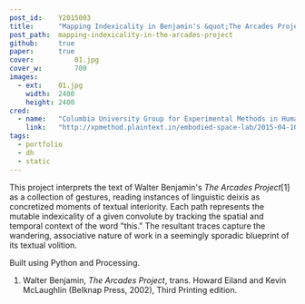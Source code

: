```yaml
---
post_id:    Y2015003
title:      "Mapping Indexicality in Benjamin's &quot;The Arcades Project&quot;"
post_path:  mapping-indexicality-in-the-arcades-project
github:     true
paper:      true
cover:			01.jpg
cover_w:		700
images:     
  - ext:    01.jpg
    width:  2400
    height: 2400
cred:
  - name:   "Columbia University Group for Experimental Methods in Humanistic Research"
    link:   "http://xpmethod.plaintext.in/embodied-space-lab/2015-04-10-mapping-indexality.html"
tags:
  - portfolio
  - dh
  - static
---
```

This project interprets the text of Walter Benjamin's _The Arcades Project_[1] as a collection of gestures, reading instances of linguistic deixis as concretized moments of textual interiority. Each path represents the mutable indexicality of a given convolute by tracking the spatial and temporal context of the word "this." The resultant traces capture the wandering, associative nature of work in a seemingly sporadic blueprint of its textual volition. 

Built using Python and Processing. 

1. Walter Benjamin, _The Arcades Project_, trans. Howard Eiland and Kevin McLaughlin (Belknap Press, 2002), Third Printing edition.